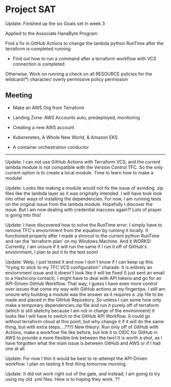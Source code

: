# Project SAT

Update: Finished up the six Goals set in week 3

Applied to the Associate HanaByte Program.

Find a fix in GitHub Actions to change the lambda python RunTime after the terraform is completed running

- Find out how to run a command after a terraform workflow with VCS connection is completed

Otherwise, Work on running a check on all RESOURCE policies for the wildcard(*) character/ overly permissive policy permission

## Meeting

- Make an AWS Org from Terraform
- Landing Zone: AWS Accounts auto, predeployed, monitoring

- Creating a new AWS account

- Kuberenetes, A Whole New World, & Amazon EKS
- A container orchestration conductor

____________________

Update: I can not use GitHub Actions with Terraform VCS, and the current lambda module is not compatible with the Version Control TFC. So the only current option is to create a local module. Time to learn how to make a module!

Update: Looks like making a module would not fix the issue of avoiding .zip files like the lambda layer as it was originally intended. I will have took look into other ways of installing the dependencies. For now, I am running tests on the original issue from the lambda module. Hopefully I discover the issue. But I am now dealing with credential inaccess again?! Lots of prayer is going into this!

Update: I have discovered how to solve the RunTime error. I simply have to remove TFC's enviornment from the equation by running it locally. It functioned properly after I made a shorcut to the current python RunTime and ran the 'terraform plan' on my Windows Machine. And it WORKS! Currently, I am unsure if it will run the same if I run it off of GitHub's enviornment, I plan to put it to the test soon!

Update: Welp, I just tested it and now I don't know if I can keep up this "trying to stick to my TFC VCS configuration" charade. It is entirely an enviornment issue and it doesn't look like it will be fixed (I just sent an email to a Hashicorp contact). I might have to deal with API tokens and go for an API-Driven GitHub Workflow. That way, I guess I have even more control over issues that come my way with GitHub actions at my fingertips. I still am unsure why building a module was the answer as it requires a .zip file to be made and placed in the GitHub Repository. So unless I can some how only make a temporary dependencies.zip file and run it purely off of terraform (which is still sketchy because I am not in charge of the environment) it looks like I will have to switch to the GitHub API Workflow. (I could go without terraform cloud at this point, but why change it if it will do the same thing, but with extra steps....??!!)
New theory: Run only off of GitHub with Actions, make a workflow file like before, but link it to OIDC for GitHub in AWS to provide a more flexible link between the two! It is worth a shot, as I have forgotten what the main issue is between GitHub and AWS or if I had one at all. 

Update: For now I thin it would be best to re-attempt the API-Driven workflow. I plan on testing it first thing tomorrow morning.

Update: It did not work right out of the gate, and instead, I am going to try using my old .yml files. Here is to hoping they work. ??